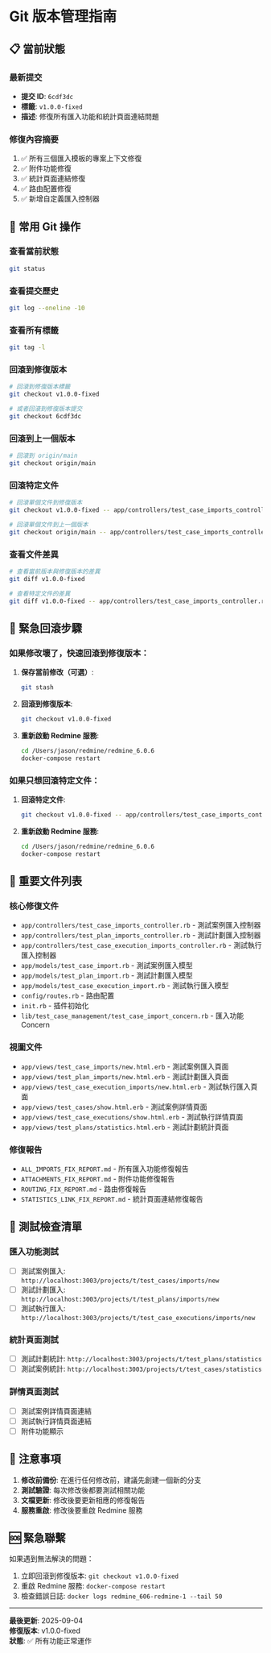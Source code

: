 # Git 版本管理指南

## 📋 當前狀態

### 最新提交
- **提交 ID**: `6cdf3dc`
- **標籤**: `v1.0.0-fixed`
- **描述**: 修復所有匯入功能和統計頁面連結問題

### 修復內容摘要
1. ✅ 所有三個匯入模板的專案上下文修復
2. ✅ 附件功能修復
3. ✅ 統計頁面連結修復
4. ✅ 路由配置修復
5. ✅ 新增自定義匯入控制器

## 🔄 常用 Git 操作

### 查看當前狀態
```bash
git status
```

### 查看提交歷史
```bash
git log --oneline -10
```

### 查看所有標籤
```bash
git tag -l
```

### 回滾到修復版本
```bash
# 回滾到修復版本標籤
git checkout v1.0.0-fixed

# 或者回滾到修復版本提交
git checkout 6cdf3dc
```

### 回滾到上一個版本
```bash
# 回滾到 origin/main
git checkout origin/main
```

### 回滾特定文件
```bash
# 回滾單個文件到修復版本
git checkout v1.0.0-fixed -- app/controllers/test_case_imports_controller.rb

# 回滾單個文件到上一個版本
git checkout origin/main -- app/controllers/test_case_imports_controller.rb
```

### 查看文件差異
```bash
# 查看當前版本與修復版本的差異
git diff v1.0.0-fixed

# 查看特定文件的差異
git diff v1.0.0-fixed -- app/controllers/test_case_imports_controller.rb
```

## 🚨 緊急回滾步驟

### 如果修改壞了，快速回滾到修復版本：

1. **保存當前修改（可選）**:
   ```bash
   git stash
   ```

2. **回滾到修復版本**:
   ```bash
   git checkout v1.0.0-fixed
   ```

3. **重新啟動 Redmine 服務**:
   ```bash
   cd /Users/jason/redmine/redmine_6.0.6
   docker-compose restart
   ```

### 如果只想回滾特定文件：

1. **回滾特定文件**:
   ```bash
   git checkout v1.0.0-fixed -- app/controllers/test_case_imports_controller.rb
   ```

2. **重新啟動 Redmine 服務**:
   ```bash
   cd /Users/jason/redmine/redmine_6.0.6
   docker-compose restart
   ```

## 📁 重要文件列表

### 核心修復文件
- `app/controllers/test_case_imports_controller.rb` - 測試案例匯入控制器
- `app/controllers/test_plan_imports_controller.rb` - 測試計劃匯入控制器
- `app/controllers/test_case_execution_imports_controller.rb` - 測試執行匯入控制器
- `app/models/test_case_import.rb` - 測試案例匯入模型
- `app/models/test_plan_import.rb` - 測試計劃匯入模型
- `app/models/test_case_execution_import.rb` - 測試執行匯入模型
- `config/routes.rb` - 路由配置
- `init.rb` - 插件初始化
- `lib/test_case_management/test_case_import_concern.rb` - 匯入功能 Concern

### 視圖文件
- `app/views/test_case_imports/new.html.erb` - 測試案例匯入頁面
- `app/views/test_plan_imports/new.html.erb` - 測試計劃匯入頁面
- `app/views/test_case_execution_imports/new.html.erb` - 測試執行匯入頁面
- `app/views/test_cases/show.html.erb` - 測試案例詳情頁面
- `app/views/test_case_executions/show.html.erb` - 測試執行詳情頁面
- `app/views/test_plans/statistics.html.erb` - 測試計劃統計頁面

### 修復報告
- `ALL_IMPORTS_FIX_REPORT.md` - 所有匯入功能修復報告
- `ATTACHMENTS_FIX_REPORT.md` - 附件功能修復報告
- `ROUTING_FIX_REPORT.md` - 路由修復報告
- `STATISTICS_LINK_FIX_REPORT.md` - 統計頁面連結修復報告

## 🔧 測試檢查清單

### 匯入功能測試
- [ ] 測試案例匯入: `http://localhost:3003/projects/t/test_cases/imports/new`
- [ ] 測試計劃匯入: `http://localhost:3003/projects/t/test_plans/imports/new`
- [ ] 測試執行匯入: `http://localhost:3003/projects/t/test_case_executions/imports/new`

### 統計頁面測試
- [ ] 測試計劃統計: `http://localhost:3003/projects/t/test_plans/statistics`
- [ ] 測試案例統計: `http://localhost:3003/projects/t/test_cases/statistics`

### 詳情頁面測試
- [ ] 測試案例詳情頁面連結
- [ ] 測試執行詳情頁面連結
- [ ] 附件功能顯示

## 📝 注意事項

1. **修改前備份**: 在進行任何修改前，建議先創建一個新的分支
2. **測試驗證**: 每次修改後都要測試相關功能
3. **文檔更新**: 修改後要更新相應的修復報告
4. **服務重啟**: 修改後要重啟 Redmine 服務

## 🆘 緊急聯繫

如果遇到無法解決的問題：
1. 立即回滾到修復版本: `git checkout v1.0.0-fixed`
2. 重啟 Redmine 服務: `docker-compose restart`
3. 檢查錯誤日誌: `docker logs redmine_606-redmine-1 --tail 50`

---

**最後更新**: 2025-09-04  
**修復版本**: v1.0.0-fixed  
**狀態**: ✅ 所有功能正常運作
